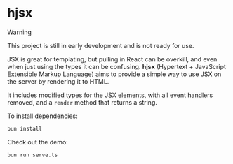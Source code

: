 # hjsx

> [!WARNING]  
> This project is still in early development and is not ready for use.

JSX is great for templating, but pulling in React can be overkill, and even when just using the types it can be confusing. **hjsx** (Hypertext + JavaScript Extensible Markup Language) aims to provide a simple way to use JSX on the server by rendering it to HTML.

It includes modified types for the JSX elements, with all event handlers removed, and a `render` method that returns a string.

To install dependencies:

```bash
bun install
```

Check out the demo:

```bash
bun run serve.ts
```
